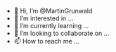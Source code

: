 - 👋 Hi, I’m @MartinGrunwald
- 👀 I’m interested in ...
- 🌱 I’m currently learning ...
- 💞️ I’m looking to collaborate on ...
- 📫 How to reach me ...

<!---
MartinGrunwald/MartinGrunwald is a ✨ special ✨ repository because its `README.md` (this file) appears on your GitHub profile.
You can click the Preview link to take a look at your changes.
--->

